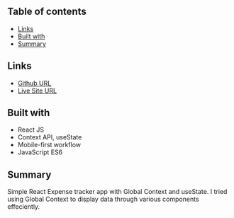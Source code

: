 ## Table of contents

- [Links](#links)
- [Built with](#built-with)
- [Summary](#summary)

## Links

- [Github URL](https://github.com/nhhlan/react-expense-tracker)
- [Live Site URL](https://nhhlan.github.io/react-expense-tracker/)

## Built with

- React JS
- Context API, useState
- Mobile-first workflow
- JavaScript ES6

## Summary

Simple React Expense tracker app with Global Context and useState.
I tried using Global Context to display data through various components effeciently.


